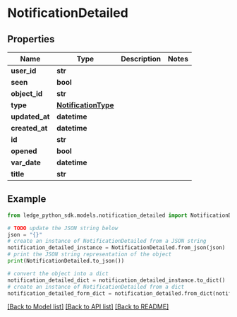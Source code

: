 # NotificationDetailed


## Properties

Name | Type | Description | Notes
------------ | ------------- | ------------- | -------------
**user_id** | **str** |  | 
**seen** | **bool** |  | 
**object_id** | **str** |  | 
**type** | [**NotificationType**](NotificationType.md) |  | 
**updated_at** | **datetime** |  | 
**created_at** | **datetime** |  | 
**id** | **str** |  | 
**opened** | **bool** |  | 
**var_date** | **datetime** |  | 
**title** | **str** |  | 

## Example

```python
from ledge_python_sdk.models.notification_detailed import NotificationDetailed

# TODO update the JSON string below
json = "{}"
# create an instance of NotificationDetailed from a JSON string
notification_detailed_instance = NotificationDetailed.from_json(json)
# print the JSON string representation of the object
print(NotificationDetailed.to_json())

# convert the object into a dict
notification_detailed_dict = notification_detailed_instance.to_dict()
# create an instance of NotificationDetailed from a dict
notification_detailed_form_dict = notification_detailed.from_dict(notification_detailed_dict)
```
[[Back to Model list]](../README.md#documentation-for-models) [[Back to API list]](../README.md#documentation-for-api-endpoints) [[Back to README]](../README.md)


